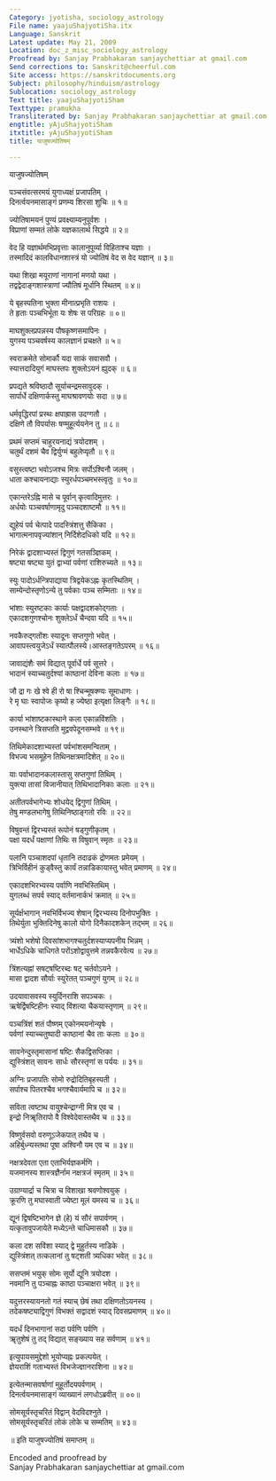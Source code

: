 ```yaml
---
Category: jyotisha, sociology_astrology
File name: yaajuShajyotiSha.itx
Language: Sanskrit
Latest update: May 21, 2009
Location: doc_z_misc_sociology_astrology
Proofread by: Sanjay Prabhakaran sanjaychettiar at gmail.com
Send corrections to: Sanskrit@cheerful.com
Site access: https://sanskritdocuments.org
Subject: philosophy/hinduism/astrology
Sublocation: sociology_astrology
Text title: yaajuShajyotiSham
Texttype: pramukha
Transliterated by: Sanjay Prabhakaran sanjaychettiar at gmail.com
engtitle: yAjuShajyotiSham
itxtitle: yAjuShajyotiSham
title: याजुषज्योतिषम्

---
```

  
 याजुषज्योतिषम्   
  
पञ्चसंवत्सरमयं युगाध्यक्षं प्रजापतिम् ।  
दिनर्त्वयनमासाङ्गं प्रणम्य शिरसा शुचिः ॥ १॥  
  
ज्योतिषामयनं पुण्यं प्रवक्ष्याम्यनुपूर्वशः ।  
विप्राणां सम्मतं लोके यज्ञकालार्थ सिद्धये ॥ २॥  
  
वेद हि यज्ञार्थमभिप्रवृत्ताः कालानुपूर्व्या विहिताश्च यज्ञाः ।  
तस्मादिदं कालविधानशास्त्रं यो ज्योतिषं वेद स वेद यज्ञान् ॥ ३॥  
  
यथा शिखा मयूराणां नागानां मणयो यथा ।  
तद्वद्वेदाङ्गशास्त्राणां ज्यौतिषं मूर्धानि स्थितम् ॥ ४॥  
  
ये बृहस्पतिना भुक्ता मीनात्प्रभृति राशयः ।  
ते हृताः पञ्चभिर्भूता यः शेषः स परिग्रहः ॥ ०॥  
  
माघशुक्लप्रपन्नस्य पौषकृष्णसमापिनः ।  
युगस्य पञ्चवर्षस्य कालज्ञानं प्रचक्षते ॥ ५॥  
  
स्वराक्रमेते सोमार्कौ यदा साकं सवासवौ ।  
स्यात्तदादियुगं माघस्तपः शुक्लोऽयनं ह्युदक् ॥ ६॥  
  
प्रपद्यते श्रविष्ठादौ सूर्याचन्द्रमसावुदक् ।  
सार्पार्धे दक्षिणार्कस्तु माघश्रावणयोः सदा ॥ ७॥  
  
धर्मवृद्धिरपां प्रस्थः क्षपाह्रास उदग्गतौ ।  
दक्षिणे तौ विपर्यासः षण्मुहूर्त्ययनेन तु ॥ ८॥  
  
प्रथमं सप्तमं चाहुरयनाद्यं त्रयोदशम् ।  
चतुर्थं दशमं चैव द्विर्युग्मं बहुलेप्यृतौ ॥ ९॥  
  
वसुस्त्वष्टा भवोऽजश्च मित्रः सर्पोऽश्विनौ जलम् ।  
धाता कश्चायनाद्याः स्युरर्धपञ्चमभस्त्वृतुः ॥ १०॥  
  
एकान्तरेऽह्नि मासे च पूर्वान् कृत्वादिमुत्तरः ।  
अर्धयोः पञ्चवर्षाणामृदु पञ्चदशाष्टमौ ॥ ११॥  
  
द्युहेयं पर्व चेत्पादे पादस्त्रिंशत्तु सैकिका ।  
भागात्मनापवृज्यांशान् निर्दिशेदधिको यदि ॥ १२॥  
  
निरेकं द्वादशाभ्यस्तं द्विगुणं गतसञ्ज्ञिकम् ।  
षष्ट्या षष्ट्या युतं द्वाभ्यां पर्वणां राशिरुच्यते ॥ १३॥  
  
स्युः पादोऽर्धन्त्रिपाद्याया त्रिद्वयेकऽह्नः कृतस्थितिम् ।  
साम्येन्दोस्तृणोऽन्ये तु पर्वकाः पञ्च सम्मिताः ॥ १४॥  
  
भांशाः स्युरष्टकाः कार्याः पक्षद्वादशकोद्गताः ।  
एकादशगुणश्चोनः शुक्लेऽर्धं चैन्दवा यदि ॥ १५॥  
  
नवकैरुद्गतोंशः स्यादूनः सप्तगुणो भवेत् ।  
आवापस्त्वयुजेऽर्धं स्यात्पौलस्ये।आस्तङ्गतेऽपरम् ॥ १६॥  
  
जावाद्यंशैः समं विद्यात् पूर्वार्धे पर्व सूत्तरे ।  
भादानं स्याच्चतुर्दश्यां काष्ठानां देविना कलाः ॥ १७॥  
  
जौ द्रा गः खे श्वे ही रो षा श्चिन्मूषक्ण्यः सूमाधाणः ।  
रे मृ घाः स्वापोजः कृष्यो ह ज्येष्ठा इत्यृक्षा लिङ्गैः ॥ १८॥  
  
कार्या भांशाष्टकास्थाने कला एकान्नविंशतिः ।  
उनस्थाने त्रिसप्तति मुद्ववपेदूनसम्भवे ॥ १९॥  
  
तिथिमेकादशाभ्यस्तां पर्वभांशसमन्विताम् ।  
विभज्य भसमूहेन तिथिनक्षत्रमादिशेत् ॥ २०॥  
  
याः पर्वाभादानकलास्तासु सप्तगुणां तिथिम् ।  
युक्त्या तासां विजानीयात् तिथिभादानिकाः कलाः ॥ २१॥  
  
अतीतपर्वभागेभ्यः शोधयेद् द्विगुणां तिथिम् ।  
तेषु मण्डलभागेषु तिथिनिष्ठाङ्गतो रविः ॥ २२॥  
  
विषुवन्तं द्विरभ्यस्तं रूपोनं षड्गुणीकृतम् ।  
पक्षा यदर्धं पक्षाणां तिथिः स विषुवान् स्मृतः ॥ २३॥  
  
पलानि पञ्चाशदपां धृतानि तदाढकं द्रोणमतः प्रमेयम् ।  
त्रिभिर्विहीनं कुड्वैस्तु कार्यं तन्नाडिकायास्तु भवेत् प्रमाणम् ॥ २४॥  
  
एकादशभिरभ्यस्य पर्वाणि नवभिस्तिथिम् ।  
युगलब्धं सपर्व स्याद् वर्तमानार्कभं क्रमात् ॥ २५॥  
  
सूर्यर्क्षभागान् नवभिर्विभज्य शेषान् द्विरभ्यस्य दिनोपभुक्तिः ।  
तिथेर्युता भुक्तिदिनेषु कालो योगो दिनैकादशकेन् तद्भम् ॥ २६॥  
  
त्र्यंशो भशेषो दिवसांशभागश्चतुर्दशस्याप्यपनीय भिन्नम् ।  
भार्धेऽधिके चाधिगते परोंऽशोद्वावुत्तमे तन्नवकैरवेत्य ॥ २७॥  
  
त्रिंशत्यह्नां सषट्षष्टिरब्दः षट् चर्तवोऽयने ।  
मासा द्वादश सौर्याः स्युरेतत् पञ्चगुणं युगम् ॥ २८॥  
  
उदयावासवस्य स्युर्दिनराशि सपञ्चकः ।  
ऋषेर्द्विषष्टिहीनः स्याद् विंशत्या चैकयास्तृणाम् ॥ २९॥  
  
पञ्चत्रिंशं शतं पौष्णम् एकोनमयनोन्यृषेः ।  
पर्वणां स्याच्चतुष्पादी काष्ठानां चैव ताः कलाः ॥ ३०॥  
  
सावनेन्दुस्तृमासानां षष्टिः सैकद्विसप्तिका ।  
द्युस्त्रिंशत् सावनः सार्धः सौरस्तृणां स पर्ययः ॥ ३१॥  
  
अग्निः प्रजापतिः सोमो रुद्रोदितिबृहस्पती ।  
सर्पाश्च पितरश्चैव भगश्चैवार्यमापि च ॥ ३२॥  
  
सविता त्वष्टाथ वायुश्चेन्द्राग्नी मित्र एव च ।  
इन्द्रो निॠतिरापो वै विश्वेदेवास्तथैव च ॥ ३३॥  
  
विष्णुर्वसवो वरुणूऽजेकपात् तथैव च ।  
अहिर्बुध्न्यस्तथा पूषा अश्विनौ यम एव च ॥ ३४॥  
  
नक्षत्रदेवता एता एताभिर्यज्ञकर्मणि ।  
यजमानस्य शास्त्रज्ञैर्नाम नक्षत्रजं स्मृतम् ॥ ३५॥  
  
उग्राण्यार्द्रा च चित्रा च विशाखा श्रवणोश्वयुक् ।  
क्रूरणि तु मघास्वाती ज्येष्टा मूलं यमस्य च ॥ ३६॥  
  
द्यूनं द्विषष्टिभागेन ज्ञे (हे) यं सौरं सपार्वणम् ।  
यत्कृतावुपजायेते मध्येऽन्ते चाधिमासकौ ॥ ३७॥  
  
कला दश सविंशा स्याद् द्वे मुहुर्तस्य नाडिके ।  
द्युस्त्रिंशत् तत्कलानां तु षट्शती त्र्यधिका भवेत् ॥ ३८॥  
  
ससप्तमं भयुक् सोमः सूर्यो द्यूनि त्रयोदश ।  
नवमानि तु पञ्चाह्नः काष्ठा पञ्चाक्षरा भवेत् ॥ ३९॥  
  
यदुत्तरस्यायनतो गतं स्याच् छेषं तथा दक्षिणतोऽयनस्य ।  
तदेकषष्ट्याद्विगुणं विभक्तं सद्वादशं स्याद् दिवसप्रमाणम् ॥ ४०॥  
  
यदर्धं दिनभागानां सदा पर्वणि पर्वणि ।  
ॠतुशेषं तु तद् विद्यात् सङ्ख्याय सह सर्वणाम् ॥ ४१॥  
  
इत्युपायसमुद्देशो भूयोप्यह्नः प्रकल्पयेत् ।  
ज्ञेयराशिं गताभ्यस्तं विभजेज्ज्ञानराशिना ॥ ४२॥  
  
इत्येतन्मासवर्षाणां मुहूर्तोदयपर्वणाम् ।  
दिनर्त्वयनमासाङ्गं व्याख्यानं लगधोऽब्रवीत् ॥ ००॥  
  
सोमसूर्यस्तृचरितं विद्वान् वेदविदश्नुते ।  
सोमसूर्यस्तृचरितं लोकं लोके च सम्मतिम् ॥ ४३॥  
  
॥ इति याजुषज्योतिषं समाप्तम् ॥  
  
  
Encoded and proofread by  
Sanjay Prabhakaran sanjaychettiar at gmail.com  
  
